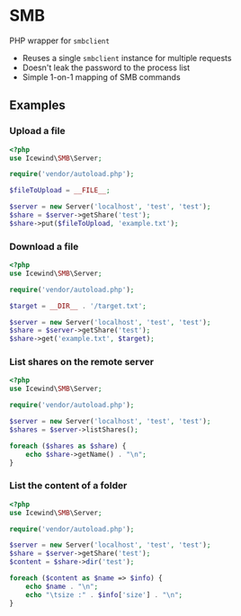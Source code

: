 SMB
===

PHP wrapper for `smbclient`

- Reuses a single `smbclient` instance for multiple requests
- Doesn't leak the password to the process list
- Simple 1-on-1 mapping of SMB commands

Examples
----

### Upload a file ###

```php
<?php
use Icewind\SMB\Server;

require('vendor/autoload.php');

$fileToUpload = __FILE__;

$server = new Server('localhost', 'test', 'test');
$share = $server->getShare('test');
$share->put($fileToUpload, 'example.txt');
```

### Download a file ###

```php
<?php
use Icewind\SMB\Server;

require('vendor/autoload.php');

$target = __DIR__ . '/target.txt';

$server = new Server('localhost', 'test', 'test');
$share = $server->getShare('test');
$share->get('example.txt', $target);
```

### List shares on the remote server ###

```php
<?php
use Icewind\SMB\Server;

require('vendor/autoload.php');

$server = new Server('localhost', 'test', 'test');
$shares = $server->listShares();

foreach ($shares as $share) {
	echo $share->getName() . "\n";
}
```

### List the content of a folder ###

```php
<?php
use Icewind\SMB\Server;

require('vendor/autoload.php');

$server = new Server('localhost', 'test', 'test');
$share = $server->getShare('test');
$content = $share->dir('test');

foreach ($content as $name => $info) {
	echo $name . "\n";
	echo "\tsize :" . $info['size'] . "\n";
}
```

